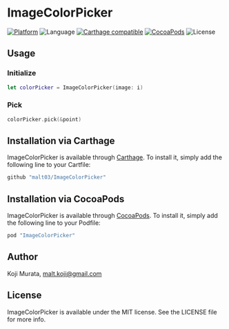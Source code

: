 # ImageColorPicker

[![Platform](https://img.shields.io/cocoapods/p/ImageColorPicker.svg?style=flat)](http://cocoapods.org/pods/ImageColorPicker)
![Language](https://img.shields.io/badge/language-Swift%202.3-orange.svg)
[![Carthage compatible](https://img.shields.io/badge/Carthage-compatible-4BC51D.svg?ImageColorPickerstyle=flat)](https://github.com/Carthage/Carthage)
[![CocoaPods](https://img.shields.io/cocoapods/v/ImageColorPicker.svg?style=flat)](http://cocoapods.org/pods/ImageColorPicker)
![License](https://img.shields.io/github/license/malt03/ImageColorPicker.svg?style=flat)

## Usage

### Initialize
```swift
let colorPicker = ImageColorPicker(image: i)
```

### Pick
```swift
colorPicker.pick(&point)
```

## Installation via Carthage

ImageColorPicker is available through [Carthage](https://github.com/Carthage/Carthage). To install
it, simply add the following line to your Cartfile:

```ruby
github "malt03/ImageColorPicker"
```

## Installation via CocoaPods

ImageColorPicker is available through [CocoaPods](http://cocoapods.org). To install
it, simply add the following line to your Podfile:

```ruby
pod "ImageColorPicker"
```

## Author

Koji Murata, malt.koji@gmail.com

## License

ImageColorPicker is available under the MIT license. See the LICENSE file for more info.
